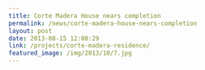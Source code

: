 ```yaml
---
title: Corte Madera House nears completion
permalink: /news/corte-madera-house-nears-completion
layout: post
date: 2013-08-15 12:00:29
link: /projects/corte-madera-residence/
featured_image: /img/2013/10/7.jpg
---
```

